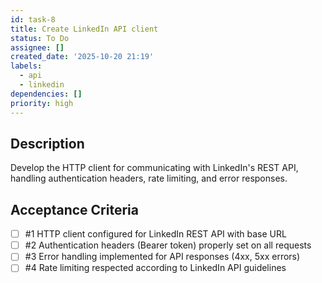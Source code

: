 ```yaml
---
id: task-8
title: Create LinkedIn API client
status: To Do
assignee: []
created_date: '2025-10-20 21:19'
labels:
  - api
  - linkedin
dependencies: []
priority: high
---
```


## Description

<!-- SECTION:DESCRIPTION:BEGIN -->
Develop the HTTP client for communicating with LinkedIn's REST API, handling authentication headers, rate limiting, and error responses.
<!-- SECTION:DESCRIPTION:END -->

## Acceptance Criteria
<!-- AC:BEGIN -->
- [ ] #1 HTTP client configured for LinkedIn REST API with base URL
- [ ] #2 Authentication headers (Bearer token) properly set on all requests
- [ ] #3 Error handling implemented for API responses (4xx, 5xx errors)
- [ ] #4 Rate limiting respected according to LinkedIn API guidelines
<!-- AC:END -->
